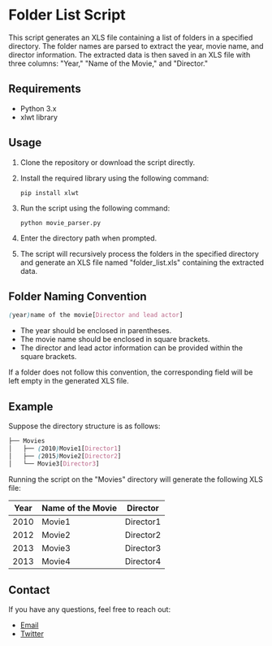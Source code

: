 # Folder List Script

This script generates an XLS file containing a list of folders in a specified directory. The folder names are parsed to extract the year, movie name, and director information. The extracted data is then saved in an XLS file with three columns: "Year," "Name of the Movie," and "Director."

## Requirements

- Python 3.x
- xlwt library

## Usage

1. Clone the repository or download the script directly.

2. Install the required library using the following command:

   ```shell
   pip install xlwt
   ```
3. Run the script using the following command:
   ```shell
   python movie_parser.py
   ```
4. Enter the directory path when prompted.
5. The script will recursively process the folders in the specified directory and generate an XLS file named "folder_list.xls" containing the extracted data.

## Folder Naming Convention
   ```scss
   (year)name of the movie[Director and lead actor]
   ```

- The year should be enclosed in parentheses.
- The movie name should be enclosed in square brackets.
- The director and lead actor information can be provided within the square brackets.

If a folder does not follow this convention, the corresponding field will be left empty in the generated XLS file.

## Example
Suppose the directory structure is as follows:
   ````scss
   ├── Movies
│   ├── (2010)Movie1[Director1]
│   ├── (2015)Movie2[Director2]
│   └── Movie3[Director3]
   ````
Running the script on the "Movies" directory will generate the following XLS file:

| Year | Name of the Movie | Director |
| --- |---|----|
| 2010 | Movie1 | Director1 |
| 2012 | Movie2 | Director2 |
| 2013 | Movie3 | Director3 |
| 2013 | Movie4 | Director4 |

## Contact

If you have any questions, feel free to reach out:

- [Email](mailto:eliser.santiesteban.1996@gmail.com)
- [Twitter](https://twitter.com/hackroot231)

